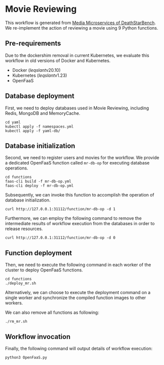 # Movie Reviewing
This workflow is generated from [Media Microservices of DeathStarBench](https://github.com/delimitrou/DeathStarBench/tree/master/mediaMicroservices). We re-implement the action of reviewing a movie using 9 Python functions.

## Pre-requirements
Due to the dockershim removal in current Kubernetes, we evaluate this workflow in old versions of Docker and Kubernetes.
* Docker ($leqslant$v20.10)
* Kubernetes ($leqslant$v1.23)
* OpenFaaS

## Database deployment
First, we need to deploy databases used in Movie Reviewing, including Redis, MongoDB and MemoryCache.
```
cd yaml
kubectl apply -f namespaces.yml
kubectl apply -f yaml-db/
```

## Database initialization
Second, we need to register users and movies for the workflow. We provide a dedicated OpenFaaS function called `mr-db-op` for executing database operations.
```
cd functions
faas-cli build -f mr-db-op.yml
faas-cli deploy -f mr-db-op.yml
```
Subsequently, we can invoke this function to accomplish the operation of database initialization.
```
curl http://127.0.0.1:31112/function/mr-db-op -d 1
```
Furthermore, we can employ the following command to remove the intermediate results of workflow execution from the databases in order to release resources.
```
curl http://127.0.0.1:31112/function/mr-db-op -d 0
```

## Function deployment
Then, we need to execute the following command in each worker of the cluster to deploy OpenFaaS functions.
```
cd functions
./deploy_mr.sh
```
Alternatively, we can choose to execute the deployment command on a single worker and synchronize the compiled function images to other workers.

We can also remove all functions as following:
```
./rm_mr.sh
```

## Workflow invocation
Finally, the following command will output details of workflow execution:
```
python3 OpenFaaS.py
```